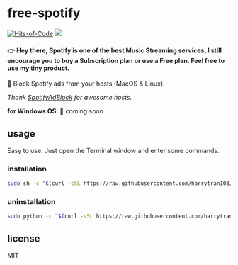 # free-spotify

[![Hits-of-Code](https://hitsofcode.com/github/harrytran103/free-spotify)](https://hitsofcode.com/view/github/harrytran103/free-spotify)
[![](https://img.shields.io/github/license/harrytran103/free-spotify.svg)](https://github.com/harrytran103/free-spotify/blob/master/LICENSE)

#### 👉 Hey there, Spotify is one of the best Music Streaming services, I still encourage you to buy a Subscription plan or use a Free plan. Feel free to use my tiny product.

🔫 Block Spotify ads from your hosts (MacOS &amp; Linux).

*Thank [SpotifyAdBlock](https://github.com/x0uid/SpotifyAdBlock) for awesome hosts.*

**for Windows OS**: 🎉 coming soon

## usage

Easy to use. Just open the Terminal window and enter some commands.

### installation

```sh
sudo sh -c "$(curl -sSL https://raw.githubusercontent.com/harrytran103/free-spotify/master/install.sh)"
```

### uninstallation

```sh
sudo python -c "$(curl -sSL https://raw.githubusercontent.com/harrytran103/free-spotify/master/uninstall.py)"
```

## license

MIT
